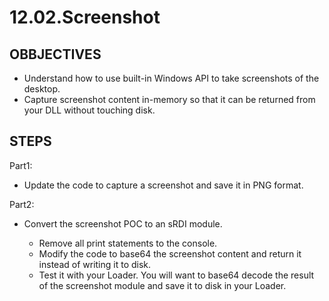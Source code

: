 # **12.02.Screenshot**

## **OBBJECTIVES**

* Understand how to use built-in Windows API to take screenshots of the desktop.
* Capture screenshot content in-memory so that it can be returned from your DLL without touching disk.

## **STEPS**

Part1:

* Update the code to capture a screenshot and save it in PNG format.

Part2:

* Convert the screenshot POC to an sRDI module.

  * Remove all print statements to the console.
  * Modify the code to base64 the screenshot content and return it instead of writing it to disk.
  * Test it with your Loader. You will want to base64 decode the result of the screenshot module and save it to disk in your Loader.

